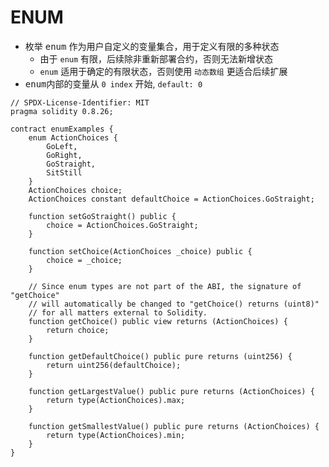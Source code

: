# ENUM
- 枚举 <kbd>enum</kbd> 作为用户自定义的变量集合，用于定义有限的多种状态
  - 由于 `enum` 有限，后续除非重新部署合约，否则无法新增状态
  - `enum` 适用于确定的有限状态，否则使用 `动态数组` 更适合后续扩展
- <kbd>enum</kbd>内部的变量从 `0 index` 开始, `default: 0`
```solidity
// SPDX-License-Identifier: MIT
pragma solidity 0.8.26;

contract enumExamples {
    enum ActionChoices {
        GoLeft,
        GoRight,
        GoStraight,
        SitStill
    }
    ActionChoices choice;
    ActionChoices constant defaultChoice = ActionChoices.GoStraight;

    function setGoStraight() public {
        choice = ActionChoices.GoStraight;
    }

    function setChoice(ActionChoices _choice) public {
        choice = _choice;
    }

    // Since enum types are not part of the ABI, the signature of "getChoice"
    // will automatically be changed to "getChoice() returns (uint8)"
    // for all matters external to Solidity.
    function getChoice() public view returns (ActionChoices) {
        return choice;
    }

    function getDefaultChoice() public pure returns (uint256) {
        return uint256(defaultChoice);
    }

    function getLargestValue() public pure returns (ActionChoices) {
        return type(ActionChoices).max;
    }

    function getSmallestValue() public pure returns (ActionChoices) {
        return type(ActionChoices).min;
    }
}
```
